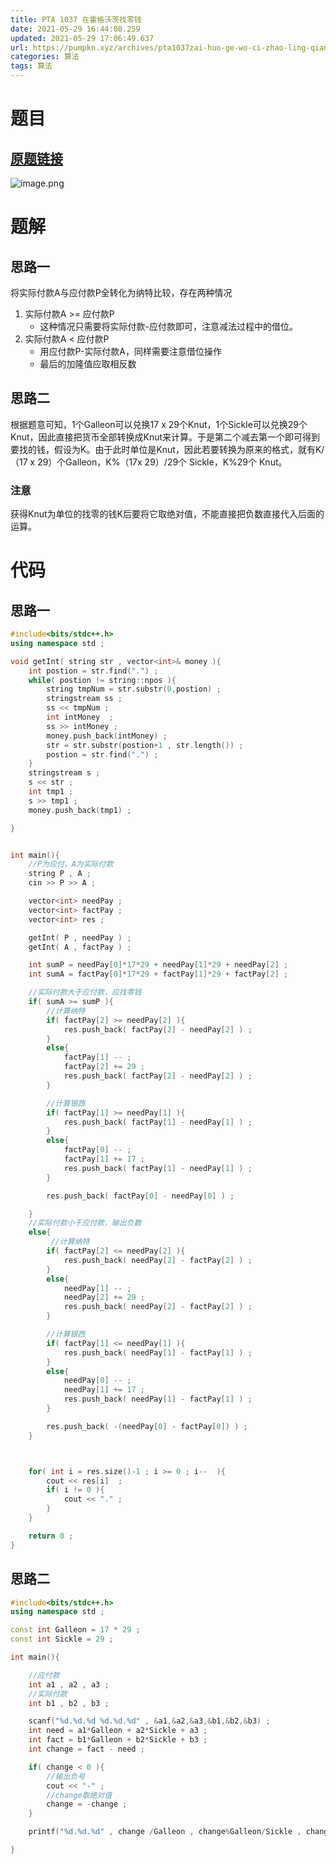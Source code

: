 ```yaml
---
title: PTA 1037 在霍格沃茨找零钱
date: 2021-05-29 16:44:08.259
updated: 2021-05-29 17:06:49.637
url: https://pumpkn.xyz/archives/pta1037zai-huo-ge-wo-ci-zhao-ling-qian
categories: 算法
tags: 算法
---
```


# 题目
## [原题链接](https://pintia.cn/problem-sets/994805260223102976/problems/994805284923359232)
![image.png](https://pumpkn.xyz/upload/2021/05/image-a0757cde2fb449a2b8af8a1077b54996.png)

# 题解
## 思路一
将实际付款A与应付款P全转化为纳特比较，存在两种情况</br>
1. 实际付款A >= 应付款P</br>
	- 这种情况只需要将实际付款-应付款即可，注意减法过程中的借位。
2. 实际付款A < 应付款P
	- 用应付款P-实际付款A，同样需要注意借位操作
	- 最后的加隆值应取相反数

## 思路二
根据题意可知，1个Galleon可以兑换17 x 29个Knut，1个Sickle可以兑换29个Knut，因此直接把货币全部转换成Knut来计算。于是第二个减去第一个即可得到要找的钱，假设为K。由于此时单位是Knut，因此若要转换为原来的格式，就有K/（17 x 29）个Galleon，K%（17x 29）/29个 Sickle，K%29个 Knut。
### 注意
获得Knut为单位的找零的钱K后要将它取绝对值，不能直接把负数直接代入后面的运算。

# 代码
## 思路一
```c++
#include<bits/stdc++.h>
using namespace std ;

void getInt( string str , vector<int>& money ){
    int postion = str.find(".") ;
    while( postion != string::npos ){
        string tmpNum = str.substr(0,postion) ;
        stringstream ss ;
        ss << tmpNum ;
        int intMoney  ;
        ss >> intMoney ;
        money.push_back(intMoney) ;
        str = str.substr(postion+1 , str.length()) ;
        postion = str.find(".") ;
    }
    stringstream s ;
    s << str ;
    int tmp1 ;
    s >> tmp1 ;
    money.push_back(tmp1) ;

}


int main(){
    //P为应付，A为实际付款
    string P , A ;
    cin >> P >> A ;

    vector<int> needPay ;
    vector<int> factPay ;
    vector<int> res ;

    getInt( P , needPay ) ;
    getInt( A , factPay ) ;

    int sumP = needPay[0]*17*29 + needPay[1]*29 + needPay[2] ;
    int sumA = factPay[0]*17*29 + factPay[1]*29 + factPay[2] ;

    //实际付款大于应付款，应找零钱
    if( sumA >= sumP ){
        //计算纳特
        if( factPay[2] >= needPay[2] ){
            res.push_back( factPay[2] - needPay[2] ) ;
        }
        else{
            factPay[1] -- ;
            factPay[2] += 29 ;
            res.push_back( factPay[2] - needPay[2] ) ;
        }

        //计算银西
        if( factPay[1] >= needPay[1] ){
            res.push_back( factPay[1] - needPay[1] ) ;
        }
        else{
            factPay[0] -- ;
            factPay[1] += 17 ;
            res.push_back( factPay[1] - needPay[1] ) ;
        }

        res.push_back( factPay[0] - needPay[0] ) ;

    }
    //实际付款小于应付款，输出负数
    else{
         //计算纳特
        if( factPay[2] <= needPay[2] ){
            res.push_back( needPay[2] - factPay[2] ) ;
        }
        else{
            needPay[1] -- ;
            needPay[2] += 29 ;
            res.push_back( needPay[2] - factPay[2] ) ;
        }

        //计算银西
        if( factPay[1] <= needPay[1] ){
            res.push_back( needPay[1] - factPay[1] ) ;
        }
        else{
            needPay[0] -- ;
            needPay[1] += 17 ;
            res.push_back( needPay[1] - factPay[1] ) ;
        }

        res.push_back( -(needPay[0] - factPay[0]) ) ;
    }



    for( int i = res.size()-1 ; i >= 0 ; i--  ){
        cout << res[i]  ;
        if( i != 0 ){
            cout << "." ;
        }
    }

    return 0 ;
}


```

## 思路二
```c++
#include<bits/stdc++.h>
using namespace std ;

const int Galleon = 17 * 29 ;
const int Sickle = 29 ;

int main(){

    //应付款
    int a1 , a2 , a3 ;
    //实际付款
    int b1 , b2 , b3 ;

    scanf("%d.%d.%d %d.%d.%d" , &a1,&a2,&a3,&b1,&b2,&b3) ;
    int need = a1*Galleon + a2*Sickle + a3 ;
    int fact = b1*Galleon + b2*Sickle + b3 ;
    int change = fact - need ;

    if( change < 0 ){
        //输出负号
        cout << "-" ;
        //change取绝对值
        change = -change ;
    }

    printf("%d.%d.%d" , change /Galleon , change%Galleon/Sickle , change%Sickle) ;

}

```